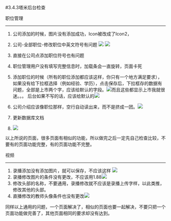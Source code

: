 #3.4.3塔米后台检查

职位管理

----------

1. 公司添加的时候，图片没有添加成功，Icon被改成了Icon2，
2. 公司-全部职位-修改职位中英文符号有问题
![](https://i.imgur.com/9fWj57C.png)
![](https://i.imgur.com/6OU8kx1.png)
3. 直接在公司点添加职位符号也有问题
4. 职位管理用户没有填写完整信息时，加载条会一直旋转，页面卡死
5. 添加职位的时候（所有的职位添加都应该这样，你只有一个地方满足要求），如果没有给下拉框选择（例如经验、学历），点击保存后，下拉框存的数据有问题，全部是上市两个字，应该给默认的字段。![](https://i.imgur.com/n44F0nf.png)而且这些都显示上市我就很迷。。。
后台如果不写的话，应该给默认的![](https://i.imgur.com/jB9wxCX.png)

1. 公司介绍应该像职位那样，空行自动读出来，而不是挤成一团。![](https://i.imgur.com/kDcXXh7.png)
2. 更新数据库文档
3. ![](https://i.imgur.com/OwbZIYQ.png)

以上所说的页面，很多页面有相似的功能，所以做完之后一定先自己检查比较，不要有的页面功能完整，有的页面功能不完整。



视频

----------
1. 录播添加没有添加图片，就可以保存，不应该这样 ![](https://i.imgur.com/IuDY7MO.png)
2. 录播修改图片的条件没有更改，不应该用1.88![](https://i.imgur.com/u6ibW00.png)
3. 修改头部的名称，不要通用，录播修改就不应该是录播上传字样，以此类推，修改其他的头部。
4. 直播修改的教师头像条件也没有更改![](https://i.imgur.com/B7qLxdo.png)

同样以上通用的问题，一个页面解决了，相似的页面也要一起解决，不要只把一个页面功能做完善了，其他页面相同的要求却没有达到。


